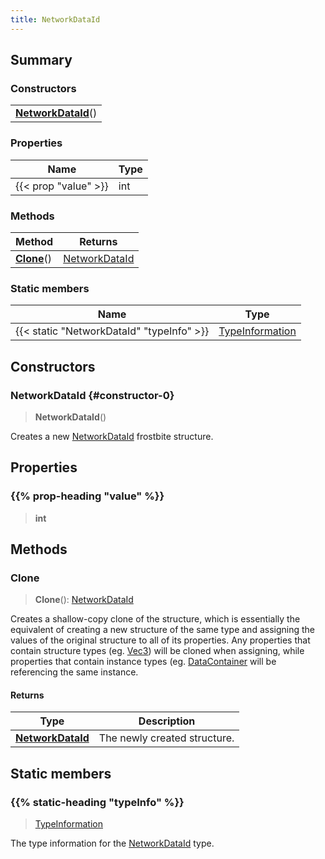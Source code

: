 ```yaml
---
title: NetworkDataId
---
```



## Summary
### Constructors
| |
| ----------- |
| **[NetworkDataId](#constructor-0)**() |

### Properties
| Name | Type |
| ---- | ---- |
| {{< prop "value" >}} | int |

### Methods
| Method | Returns |
| ------ | ---- |
| **[Clone](#clone)**() | [NetworkDataId](/vext/ref/fb/networkdataid) |

### Static members
| Name | Type |
| ---- | ---- |
| {{< static "NetworkDataId" "typeInfo" >}} | [TypeInformation](/vext/ref/shared/class/typeinformation) |

## Constructors
### NetworkDataId {#constructor-0}
> **NetworkDataId**()

Creates a new [NetworkDataId](/vext/ref/fb/networkdataid) frostbite structure.

## Properties
### {{% prop-heading "value" %}}
> **int**

## Methods
### Clone
> **Clone**(): [NetworkDataId](/vext/ref/fb/networkdataid)

Creates a shallow-copy clone of the structure, which is essentially the equivalent of creating a new structure of the same type and assigning the values of the original structure to all of its properties. Any properties that contain structure types (eg. [Vec3](/vext/ref/shared/class/vec3)) will be cloned when assigning, while properties that contain instance types (eg. [DataContainer](/vext/ref/shared/class/datacontainer) will be referencing the same instance.

#### Returns
| Type | Description |
| ---- | ----------- |
| **[NetworkDataId](/vext/ref/fb/networkdataid)** | The newly created structure. |

## Static members
### {{% static-heading "typeInfo" %}}
> [TypeInformation](/vext/ref/shared/class/typeinformation)

The type information for the [NetworkDataId](/vext/ref/fb/networkdataid) type.

